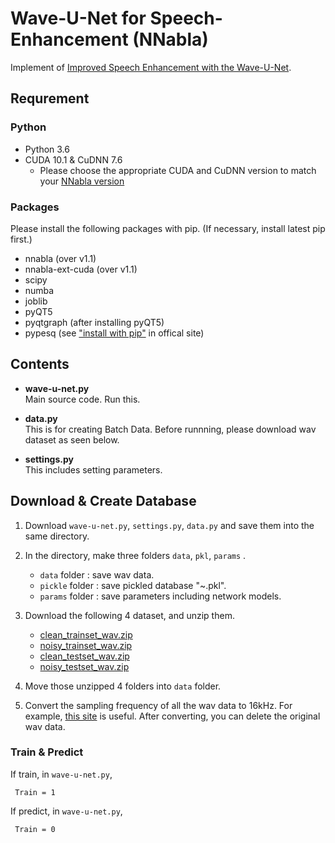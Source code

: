 # Wave-U-Net for Speech-Enhancement (NNabla)

Implement of [Improved Speech Enhancement with the Wave-U-Net](https://arxiv.org/abs/1811.11307).

##  Requrement

### Python

  - Python 3.6
  - CUDA 10.1 & CuDNN 7.6
    + Please choose the appropriate CUDA and CuDNN version to match your [NNabla version](https://github.com/sony/nnabla/releases) 

### Packages

Please install the following packages with pip.
(If necessary, install latest pip first.)

  - nnabla  (over v1.1)
  - nnabla-ext-cuda  (over v1.1)
  - scipy 
  - numba  
  - joblib  
  - pyQT5  
  - pyqtgraph  (after installing pyQT5)
  - pypesq (see ["install with pip"](https://github.com/ludlows/python-pesq#install-with-pip) in offical site)
  
  ## Contents

  - **wave-u-net.py**  
      Main source code. Run this.
  
  - **data.py**  
      This is for creating Batch Data. Before runnning, please download wav dataset as seen below.
      
  - **settings.py**  
      This includes setting parameters.
      
  ## Download & Create Database
  
   1.   Download ```wave-u-net.py```, ```settings.py```, ```data.py``` and save them into the same directory.
   
   2.  In the directory, make three folders  ```data```, ```pkl```, ```params``` .
   
        - ```data```  folder :  save wav data.
        - ```pickle``` folder  :  save pickled database "~.pkl".
        - ```params``` folder  :  save parameters including network models.

   3.   Download  the following 4 dataset, and unzip them.

          - [clean_trainset_wav.zip](http://datashare.is.ed.ac.uk/bitstream/handle/10283/1942/clean_trainset_wav.zip)
          - [noisy_trainset_wav.zip](http://datashare.is.ed.ac.uk/bitstream/handle/10283/1942/noisy_trainset_wav.zip)
          - [clean_testset_wav.zip](http://datashare.is.ed.ac.uk/bitstream/handle/10283/1942/clean_testset_wav.zip)
          - [noisy_testset_wav.zip](http://datashare.is.ed.ac.uk/bitstream/handle/10283/1942/noisy_testset_wav.zip)

   4. Move those unzipped 4 folders into ```data```  folder.

   5.  Convert the sampling frequency of all the wav data to 16kHz.
         For example, [this site](https://online-audio-converter.com/) is useful.
         After converting, you can delete the original wav data. 
    
### Train & Predict

If train, in `wave-u-net.py`, 

```
 Train = 1
```

If predict, in `wave-u-net.py`, 

```
 Train = 0
```
